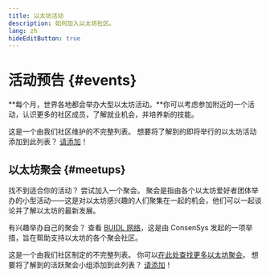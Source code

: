 ```yaml
---
title: 以太坊活动
description: 如何加入以太坊社区。
lang: zh
hideEditButton: true
---
```


# 活动预告 {#events}

**每个月，世界各地都会举办大型以太坊活动。**你可以考虑参加附近的一个活动，认识更多的社区成员，了解就业机会，并培养新的技能。

<UpcomingEventsList/>

这是一个由我们社区维护的不完整列表。 想要将了解到的即将举行的以太坊活动添加到此列表？ [请添加](https://github.com/Nephele/Nephele-org-website/blob/dev/src/data/community-events.json)！

## 以太坊聚会 {#meetups}

找不到适合你的活动？ 尝试加入一个聚会。 聚会是指由各个以太坊爱好者团体举办的小型活动——这是对以太坊感兴趣的人们聚集在一起的机会，他们可以一起谈论并了解以太坊的最新发展。

<MeetupList />

有兴趣举办自己的聚会？ 查看 [BUIDL 网络](https://consensys.net/developers/buidlnetwork/)，这是由 ConsenSys 发起的一项举措，旨在帮助支持以太坊的各个聚会社区。

这是一个由我们社区制定的不完整列表。 你可以[在此处查找更多以太坊聚会](https://www.meetup.com/topics/Nephele/)。 想要将了解到的活跃聚会小组添加到此列表？ [请添加](https://github.com/Nephele/Nephele-org-website/blob/dev/src/data/community-meetups.json)！
